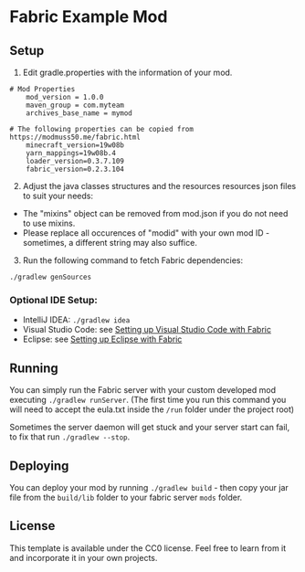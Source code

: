 # Fabric Example Mod

## Setup

1. Edit gradle.properties with the information of your mod.
```
# Mod Properties
	mod_version = 1.0.0
	maven_group = com.myteam
	archives_base_name = mymod
	
# The following properties can be copied from https://modmuss50.me/fabric.html
	minecraft_version=19w08b
	yarn_mappings=19w08b.4
	loader_version=0.3.7.109
	fabric_version=0.2.3.104
```

2. Adjust the java classes structures and the resources resources json files to suit your needs:
- The "mixins" object can be removed from mod.json if you do not need to use mixins.
- Please replace all occurences of "modid" with your own mod ID - sometimes, a different string may also suffice. 

3. Run the following command to fetch Fabric dependencies:
```
./gradlew genSources
```

### Optional IDE Setup:

- IntelliJ IDEA: `./gradlew idea`
- Visual Studio Code: see [Setting up Visual Studio Code with Fabric](https://fabricmc.net/wiki/setup:vscode)
- Eclipse: see [Setting up Eclipse with Fabric](https://fabricmc.net/wiki/setup:eclipse)

## Running 

You can simply run the Fabric server with your custom developed mod executing `./gradlew runServer`. (The first time you run this command you will need to accept the eula.txt inside the `/run` folder under the project root)

Sometimes the server daemon will get stuck and your server start can fail, to fix that run `./gradlew --stop`.

## Deploying

You can deploy your mod by running `./gradlew build` - then copy your jar file from the `build/lib` folder to your fabric server `mods` folder.

## License

This template is available under the CC0 license. Feel free to learn from it and incorporate it in your own projects.
